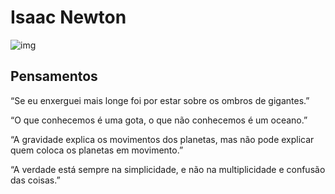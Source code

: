 # Isaac Newton

![img](https://i.imgur.com/BJGaK6C.jpg)

## Pensamentos

“Se eu enxerguei mais longe foi por estar sobre os ombros de gigantes.”

“O que conhecemos é uma gota, o que não conhecemos é um oceano.”

“A gravidade explica os movimentos dos planetas, mas não pode explicar quem coloca os planetas em movimento.”

“A verdade está sempre na simplicidade, e não na multiplicidade e confusão das coisas.”
